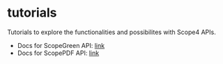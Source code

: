 # tutorials
Tutorials to explore the functionalities and possibilites with Scope4 APIs.

* Docs for ScopeGreen API: [link](https://scopegreen-main-1a948ab.d2.zuplo.dev/docs/routes/getting_started)
* Docs for ScopePDF API: [link](https://scopegreen-main-1a948ab.d2.zuplo.dev/docs/routes/scope4_beta_apis)
